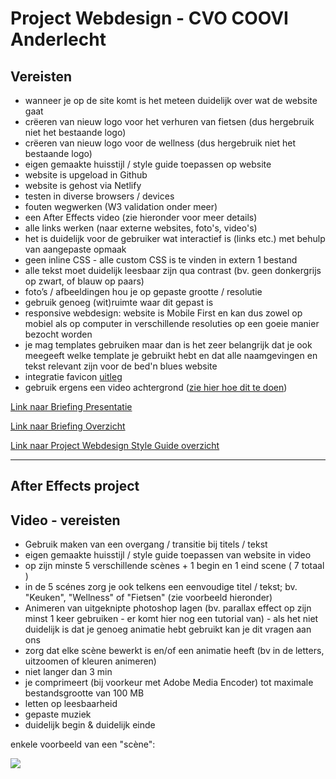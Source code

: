 # Project Webdesign - CVO COOVI Anderlecht

## Vereisten

- wanneer je op de site komt is het meteen duidelijk over wat de website gaat
- crëeren van nieuw logo voor het verhuren van fietsen (dus hergebruik niet het bestaande logo)
- crëeren van nieuw logo voor de wellness (dus hergebruik niet het bestaande logo)
- eigen gemaakte huisstijl / style guide toepassen op website
- website is upgeload in Github
- website is gehost via Netlify
- testen in diverse browsers / devices
- fouten wegwerken (W3 validation onder meer)
- een After Effects video (zie hieronder voor meer details)
- alle links werken (naar externe websites, foto's, video's)
- het is duidelijk voor de gebruiker wat interactief is (links etc.) met behulp van aangepaste opmaak
- geen inline CSS - alle custom CSS is te vinden in extern 1 bestand
- alle tekst moet duidelijk leesbaar zijn qua contrast (bv. geen donkergrijs op zwart, of blauw op paars)
- foto’s / afbeeldingen hou je op gepaste grootte / resolutie
- gebruik genoeg (wit)ruimte waar dit gepast is
- responsive webdesign: website is Mobile First en kan dus zowel op mobiel als op computer in verschillende resoluties op een goeie manier bezocht worden
- je mag templates gebruiken maar dan is het zeer belangrijk dat je ook meegeeft welke template je gebruikt hebt en dat alle naamgevingen en tekst relevant zijn voor de bed'n blues website
- integratie favicon [uitleg](./favicon)
- gebruik ergens een video achtergrond ([zie hier hoe dit te doen](./video-background))

[Link naar Briefing Presentatie](briefing-presentatie.pdf)

[Link naar Briefing Overzicht](briefing-overzicht)

[Link naar Project Webdesign Style Guide overzicht](webdesign-styleguide.pdf)

---

## After Effects project

## Video - vereisten
  
- Gebruik maken van een overgang / transitie bij titels / tekst
- eigen gemaakte huisstijl / style guide toepassen van website in video
- op zijn minste 5 verschillende scènes + 1 begin en 1 eind scene ( 7 totaal )
- in de 5 scénes zorg je ook telkens een eenvoudige titel / tekst; bv. "Keuken", "Wellness" of "Fietsen" (zie voorbeeld hieronder)
- Animeren van uitgeknipte photoshop lagen (bv. parallax effect op zijn minst 1 keer gebruiken - er komt hier nog een tutorial van) - als het niet duidelijk is dat je genoeg animatie hebt gebruikt kan je dit vragen aan ons
- zorg dat elke scène bewerkt is en/of een animatie heeft (bv in de letters, uitzoomen of kleuren animeren)
- niet langer dan 3 min
- je comprimeert (bij voorkeur met Adobe Media Encoder) tot maximale bestandsgrootte van 100 MB
- letten op leesbaarheid
- gepaste muziek
- duidelijk begin & duidelijk einde

enkele voorbeeld van een "scène":

![ ](keuken.gif)
